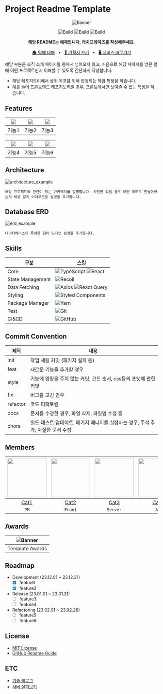# Project Readme Template

<div align="center">

![Banner](https://placekitten.com/1012/200)

![Build](https://img.shields.io/badge/build-1.0.0-brightgreen?logo=github)
![Build](https://img.shields.io/badge/test-passing-brightgreen?logo=github)
![Build](https://hits.seeyoufarm.com/api/count/incr/badge.svg?url=https%3A%2F%2Fgithub.com%2Fgwansikk%2FTemplates&count_bg=%2379C83D&title_bg=%23555555&icon=github.svg&icon_color=%23E7E7E7&title=hits&edge_flat=false)

**해당 README는 예제입니다, 캐치프레이즈를 작성해주세요.**

[🏠 팀에 대해](https://github.com/gwansikk)
&nbsp;&nbsp;•&nbsp;&nbsp;
[📄 기획서 보기](https://github.com/gwansikk)
&nbsp;&nbsp;•&nbsp;&nbsp;
[🖥️ 서비스 바로가기](https://github.com/gwansikk)

</div>

해당 부분은 조직 소개 페이지를 통해서 넘어오지 않고, 처음으로 해당 페이지를 방문 할때 어떤 프로젝트인지 이해할 수 있도록 간단하게 작성합니다.

- 해당 레포지토리에서 상위 목표를 위해 진행되는 작업 특징을 적습니다.
- 예를 들어 프론트엔드 레포지토리일 경우, 프론트에서만 보여줄 수 있는 특징을 적습니다.

## Features

| <img src="https://placekitten.com/310/552"  /> | <img src="https://placekitten.com/310/552"  /> | <img src="https://placekitten.com/310/552"  /> |
| :--------------------------------------------: | :--------------------------------------------: | :--------------------------------------------: |
|                     기능1                      |                     기능2                      |                     기능3                      |

| <img src="https://placekitten.com/310/552"  /> | <img src="https://placekitten.com/310/552"  /> | <img src="https://placekitten.com/310/552"  /> |
| :--------------------------------------------: | :--------------------------------------------: | :--------------------------------------------: |
|                     기능4                      |                     기능5                      |                     기능6                      |

## Architecture

![architecture_example](https://placekitten.com/1012/569)

    해당 프로젝트에 관련이 있는 아키텍쳐를 설명합니다. 사진만 있을 경우 어떤 의도로 만들어졌는지 바로 알기 어려우므로 설명을 추가합니다.

## Database ERD

![erd_example](https://placekitten.com/1012/569)

    데이터베이스의 특이한 점이 있다면 설명을 추가합니다.

## Skills

| 구분             | 스킬                                                                                                                                                                                                                 |
| ---------------- | -------------------------------------------------------------------------------------------------------------------------------------------------------------------------------------------------------------------- |
| Core             | ![TypeScript](https://img.shields.io/badge/TypeScript-3178C6.svg?style=flat-square&logo=TypeScript&logoColor=white) ![React](https://img.shields.io/badge/React-61DAFB?style=flat-square&logo=React&logoColor=black) |
| State Management | ![Recoil](https://img.shields.io/badge/Recoil-3578E5?style=flat-square&logo=recoil&logoColor=white)                                                                                                                  |
| Data Fetching    | ![Axios](https://img.shields.io/badge/Axios-5A29E4?style=flat-square&logo=Axios&logoColor=white) ![React Query](https://img.shields.io/badge/React_Query-FF4154?style=flat-square&logo=ReactQuery&logoColor=white)   |
| Styling          | ![Styled Components](https://img.shields.io/badge/styled--components-DB7093?style=flat-square&logo=styled-components&logoColor=white)                                                                                |
| Package Manager  | ![Yarn](https://img.shields.io/badge/Yarn-2C8EBB?style=flat-square&logo=yarn&logoColor=white)                                                                                                                        |
| Test             | ![Git](https://img.shields.io/badge/git-%23F05033.svg?style=flat-square&logo=git&logoColor=white)                                                                                                                    |
| CI&CD            | ![GitHub](https://img.shields.io/badge/Github-%23121011.svg?style=flat-square&logo=github&logoColor=white)                                                                                                           |

## Commit Convention

| 제목     | 내용                                                                             |
| -------- | -------------------------------------------------------------------------------- |
| init     | 작업 세팅 커밋 (패키지 설치 등)                                                  |
| feat     | 새로운 기능을 추가할 경우                                                        |
| style    | 기능에 영향을 주지 않는 커밋, 코드 순서, css등의 포맷에 관한 커밋                |
| fix      | 버그를 고친 경우                                                                 |
| refactor | 코드 리팩토링                                                                    |
| docs     | 문서를 수정한 경우, 파일 삭제, 파일명 수정 등                                    |
| chore    | 빌드 테스트 업데이트, 패키지 매니저를 설정하는 경우, 주석 추가, 자잘한 문서 수정 |

## Members

| <img src="https://placekitten.com/200/200" width="128" /> | <img src="https://placekitten.com/200/200" width="128" /> | <img src="https://placekitten.com/200/200" width="128" /> | <img src="https://placekitten.com/200/200" width="128" /> | <img src="https://placekitten.com/200/200" width="128" /> | <img src="https://placekitten.com/200/200" width="128" /> |
| :-------------------------------------------------------: | :-------------------------------------------------------: | :-------------------------------------------------------: | :-------------------------------------------------------: | :-------------------------------------------------------: | :-------------------------------------------------------: |
|            [Cat1](https://github.com/gwansikk)            |            [Cat2](https://github.com/gwansikk)            |            [Cat3](https://github.com/gwansikk)            |            [Cat4](https://github.com/gwansikk)            |            [Cat5](https://github.com/gwansikk)            |            [Cat6](https://github.com/gwansikk)            |
|                           `PM`                            |                          `Front`                          |                         `Server`                          |                           `AI`                            |                         `Devops`                          |                          `Infra`                          |

## Awards

| ![Banner](https://placekitten.com/200/280) |
| :----------------------------------------: |
|              Template Awards               |

## Roadmap

- Development (23.12.01 ~ 23.12.31)
  - [x] feature1
  - [x] feature2
- Release (23.01.01 ~ 23.01.31)
  - [ ] feature3
  - [ ] feature4
- Refactoring (23.02.01 ~ 23.02.28)
  - [ ] feature5
  - [ ] feature6

## License

- [MIT License](https://github.com/gwansikk)
- [GitHub Readme Guide](https://github.com/gwansikk)

## ETC

- [기술 블로그](https://github.com/gwansikk)
- [서버 살펴보기](https://github.com/gwansikk)

